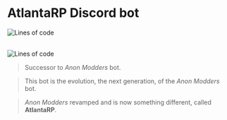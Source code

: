 # AtlantaRP Discord bot

<div align="left">
    <img alt="Lines of code" src="https://img.shields.io/tokei/lines/github/Picuu/atlantarp?color=5865F2&style=for-the-badge">
  <br>
  <br>
</div>

![Lines of code](https://img.shields.io/tokei/lines/github/Picuu/atlantarp?style=for-the-badge)

> Successor to *Anon Modders* bot.

> This bot is the evolution, the next generation, of the *Anon Modders* bot.

> *Anon Modders* revamped and is now something different, called **AtlantaRP**.
